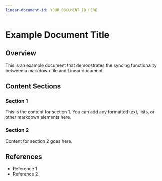 ```yaml
---
linear-document-id: YOUR_DOCUMENT_ID_HERE
---
```


# Example Document Title

## Overview

This is an example document that demonstrates the syncing functionality between a markdown file and Linear document.

## Content Sections

### Section 1

This is the content for section 1. You can add any formatted text, lists, or other markdown elements here.

### Section 2

Content for section 2 goes here.

## References

- Reference 1
- Reference 2
